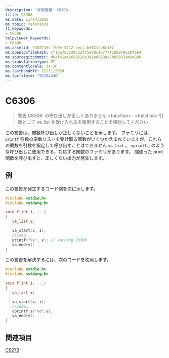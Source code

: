 ```yaml
---
description: '詳細情報: C6306'
title: C6306
ms.date: 11/04/2016
ms.topic: reference
f1_keywords:
- C6306
helpviewer_keywords:
- C6306
ms.assetid: 7502710c-7e0e-4412-aecc-b6821cb8c182
ms.openlocfilehash: cf15a703220c22f759d8c16777f1bb879520fa64
ms.sourcegitcommit: d6af41e42699628c3e2e6063ec7b03931a49a098
ms.translationtype: MT
ms.contentlocale: ja-JP
ms.lasthandoff: 12/11/2020
ms.locfileid: "97284240"
---
```

# <a name="c6306"></a>C6306

> 警告 C6306: の呼び出しが正しくありません \<function> : \<function> 引数として va_list を受け入れるを使用することを検討してください

この警告は、関数呼び出しが正しくないことを示します。 ファミリには、 `printf` 引数の変数リストを受け取る関数がいくつか含まれていますが、これらの関数を引数を指定して呼び出すことはできません `va_list` 。 `vprintf`このような呼び出しに使用できる、対応する関数のファミリがあります。 間違った print 関数を呼び出すと、正しくない出力が発生します。

## <a name="example"></a>例

この警告が発生するコード例を次に示します。

```cpp
#include <stdio.h>
#include <stdarg.h>

void f(int i, ...)
{
   va_list v;

   va_start(v, i);
   //code...
   printf("%s", v); // warning C6306
   va_end(v);
}
```

この警告を解決するには、次のコードを使用します。

```cpp
#include <stdio.h>
#include <stdarg.h>

void f(int i, ...)
{
   va_list v;

   va_start(v, i);
   //code...
   vprintf_s("%d",v);
   va_end(v);
}
```

## <a name="see-also"></a>関連項目

[C6273](../code-quality/c6273.md)

